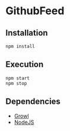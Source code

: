 # GithubFeed


## Installation

    npm install

## Execution

    npm start
    npm stop

## Dependencies

 * [Growl](http://growl.info/)
 * [NodeJS](http://nodejs.org/)